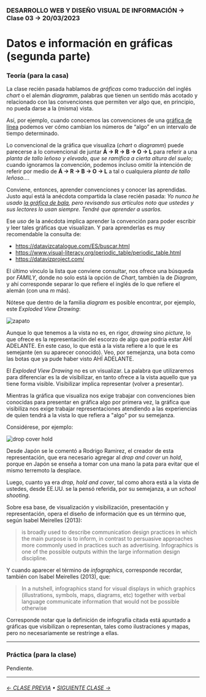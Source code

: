 ### DESARROLLO WEB Y DISEÑO VISUAL DE INFORMACIÓN → Clase 03 → 20/03/2023

# Datos e información en gráficas (segunda parte)

### Teoría (para la casa)

La clase recién pasada hablamos de *gráficas* como traducción del inglés *chart* o el alemán *diagramm*, palabras que tienen un sentido más acotado y relacionado con las convenciones que permiten ver algo que, en principio, no pueda darse a la (misma) vista.

Así, por ejemplo, cuando conocemos las convenciones de una [gráfica de línea](https://datavizcatalogue.com/ES/metodos/grafica_de_linea.html) podemos ver cómo cambian los números de “algo” en un intervalo de tiempo determinado. 

Lo convencional de la gráfica que visualiza (*chart* o *diagramm*) puede parecerse a lo convencional de juntar **Á → R → B → O → L** para referir a una *planta de tallo leñoso y elevado, que se ramifica a cierta altura del suelo*; cuando ignoramos la convención, podemos incluso omitir la intención de referir por medio de **Á → R → B → O → L** a tal o cualquiera *planta de tallo leñoso…*. 

Conviene, entonces, aprender convenciones y conocer las aprendidas. Justo aquí está la anécdota compartida la clase recién pasada: *Yo nunca he usado [la gráfica de bala](https://datavizcatalogue.com/ES/metodos/grafico_de_bala.html), pero revisando sus artículos noto que ustedes y sus lectores lo usan siempre. Tendré que aprender a usarlos.*

Ese *uso* de la anécdota implica aprender la convención para poder escribir y leer tales gráficas que visualizan. Y para aprenderlas es muy recomendable la consulta de:

- https://datavizcatalogue.com/ES/buscar.html
- https://www.visual-literacy.org/periodic_table/periodic_table.html
- https://datavizproject.com/

El último vínculo la lista que conviene consultar, nos ofrece una búsqueda por *FAMILY*, donde no solo está la opción de *Chart*, también la de *Diagram*, y ahí corresponde separar lo que refiere el inglés de lo que refiere el alemán (con una *m* más). 

Nótese que dentro de la familia *diagram* es posible encontrar, por ejemplo, este *Exploded View Drawing*:

![zapato](https://github.com/profesorfaco/dno097-2024/assets/7999767/68197b54-95fc-4f0f-b8fe-35cd81f6693d)

Aunque lo que tenemos a la vista no es, en rigor, *drawing* sino *picture*, lo que ofrece es la representación del escorzo de algo que podría estar AHÍ ADELANTE. En este caso, lo que está a la vista refiere a lo que le es semejante (en su aparecer conocido). Veo, por semejanza, una bota como las botas que ya pude haber visto AHÍ ADELANTE.

El *Exploded View Drawing* no es un visualizar. La palabra que utilizaremos para diferenciar es la de visibilizar, en tanto ofrece a la vista aquello que ya tiene forma visible. Visibilizar implica representar (volver a presentar).

Mientras la gráfica que visualiza nos exige trabajar con convenciones bien conocidas para presentar en gráfica algo por primera vez, la gráfica que visibiliza nos exige trabajar representaciones atendiendo a las experiencias de quien tendrá a la vista lo que refiera a "algo" por su semejanza.

Considérese, por ejemplo:

![drop cover hold](https://github.com/profesorfaco/dno097-2024/assets/7999767/2ed308f3-1c63-4b4e-b87b-c3216b24aba7)

Desde Japón se le comentó a Rodrigo Ramirez, el creador de esta representación, que era necesario agregar al *drop and cover* un *hold*, porque en Japón se enseña a tomar con una mano la pata para evitar que el mismo terremoto la desplace. 

Luego, cuanto ya era *drop, hold and cover*, tal como ahora está a la vista de ustedes, desde EE.UU. se la pensó referida, por su semejanza, a un *school shooting*.

Sobre esa base, de visualización y visibilización, presentación y representación, opera el diseño de información que es un término que, según Isabel Meirelles (2013):

> is broadly used to describe communication design practices in which the main purpose is to inform, in contrast to persuasive approaches more commonly used in practices such as advertising. Infographics is one of the possible outputs within the large information design discipline.

Y cuando aparecer el término de *infographics*, corresponde recordar, también con Isabel Meirelles (2013), que: 

> In a nutshell, infographics stand for visual displays in which graphics (illustrations, symbols, maps, diagrams, etc) together with verbal language communicate information that would not be possible otherwise

Corresponde notar que la definición de infografía citada está apuntado a gráficas que visibilizan o representan, tales como ilustraciones y mapas, pero no necesariamente se restringe a ellas.

- - - - - - - - - - - - - - 

### Práctica (para la clase)

Pendiente.

- - - - - - - 

###### [← CLASE PREVIA](https://github.com/profesorfaco/dno097-2024/tree/main/clase-02) • [SIGUIENTE CLASE →](https://github.com/profesorfaco/dno097-2024/tree/main/clase-04)
